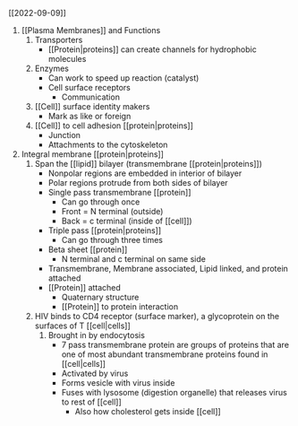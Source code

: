 [[2022-09-09]]

1. [[Plasma Membranes]] and Functions
	1. Transporters
		- [[Protein|proteins]] can create channels for hydrophobic molecules
	2. Enzymes
		- Can work to speed up reaction (catalyst)
		- Cell surface receptors
			- Communication
	3. [[Cell]] surface identity makers
		- Mark as like or foreign
	4. [[Cell]] to cell adhesion [[protein|proteins]]
		- Junction
		- Attachments to the cytoskeleton
2. Integral membrane [[protein|proteins]]
	1. Span the [[lipid]] bilayer (transmembrane [[protein|proteins]])
		- Nonpolar regions are embedded in interior of bilayer
		- Polar regions protrude from both sides of bilayer
		- Single pass transmembrane [[protein]]
			- Can go through once
			- Front = N terminal (outside)
			- Back = c terminal (inside of [[cell]])
		- Triple pass [[protein|proteins]]
			- Can go through three times
		- Beta sheet [[protein]]
			- N terminal and c terminal on same side
		- Transmembrane, Membrane associated, Lipid linked, and protein attached
		- [[Protein]] attached
			- Quaternary structure
			- [[Protein]] to protein interaction
	2. HIV binds to CD4 receptor (surface marker), a glycoprotein on the surfaces of T [[cell|cells]]
		1. Brought in by endocytosis
			- 7 pass transmembrane protein are groups of proteins that are one of most abundant transmembrane proteins found in [[cell|cells]]
			- Activated by virus
			- Forms vesicle with virus inside
			- Fuses with lysosome (digestion organelle) that releases virus to rest of [[cell]]
				- Also how cholesterol gets inside [[cell]]